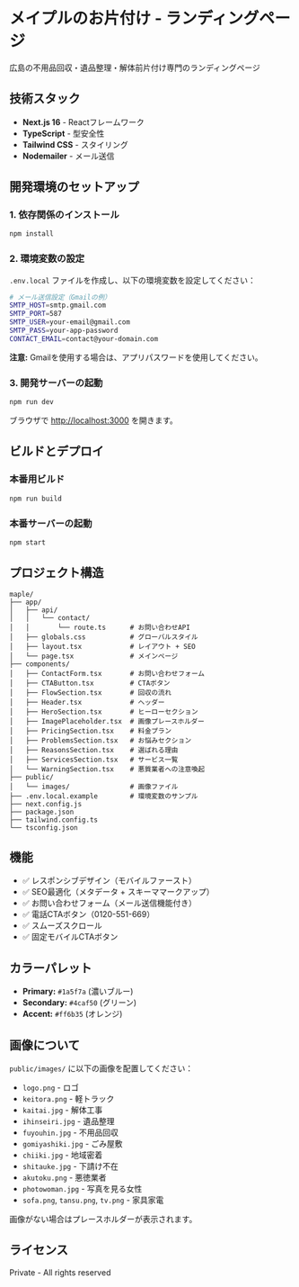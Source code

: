 # メイプルのお片付け - ランディングページ

広島の不用品回収・遺品整理・解体前片付け専門のランディングページ

## 技術スタック

- **Next.js 16** - Reactフレームワーク
- **TypeScript** - 型安全性
- **Tailwind CSS** - スタイリング
- **Nodemailer** - メール送信

## 開発環境のセットアップ

### 1. 依存関係のインストール

```bash
npm install
```

### 2. 環境変数の設定

`.env.local` ファイルを作成し、以下の環境変数を設定してください：

```bash
# メール送信設定（Gmailの例）
SMTP_HOST=smtp.gmail.com
SMTP_PORT=587
SMTP_USER=your-email@gmail.com
SMTP_PASS=your-app-password
CONTACT_EMAIL=contact@your-domain.com
```

**注意:** Gmailを使用する場合は、アプリパスワードを使用してください。

### 3. 開発サーバーの起動

```bash
npm run dev
```

ブラウザで [http://localhost:3000](http://localhost:3000) を開きます。

## ビルドとデプロイ

### 本番用ビルド

```bash
npm run build
```

### 本番サーバーの起動

```bash
npm start
```

## プロジェクト構造

```
maple/
├── app/
│   ├── api/
│   │   └── contact/
│   │       └── route.ts      # お問い合わせAPI
│   ├── globals.css           # グローバルスタイル
│   ├── layout.tsx            # レイアウト + SEO
│   └── page.tsx              # メインページ
├── components/
│   ├── ContactForm.tsx       # お問い合わせフォーム
│   ├── CTAButton.tsx         # CTAボタン
│   ├── FlowSection.tsx       # 回収の流れ
│   ├── Header.tsx            # ヘッダー
│   ├── HeroSection.tsx       # ヒーローセクション
│   ├── ImagePlaceholder.tsx  # 画像プレースホルダー
│   ├── PricingSection.tsx    # 料金プラン
│   ├── ProblemsSection.tsx   # お悩みセクション
│   ├── ReasonsSection.tsx    # 選ばれる理由
│   ├── ServicesSection.tsx   # サービス一覧
│   └── WarningSection.tsx    # 悪質業者への注意喚起
├── public/
│   └── images/               # 画像ファイル
├── .env.local.example        # 環境変数のサンプル
├── next.config.js
├── package.json
├── tailwind.config.ts
└── tsconfig.json
```

## 機能

- ✅ レスポンシブデザイン（モバイルファースト）
- ✅ SEO最適化（メタデータ + スキーママークアップ）
- ✅ お問い合わせフォーム（メール送信機能付き）
- ✅ 電話CTAボタン（0120-551-669）
- ✅ スムーズスクロール
- ✅ 固定モバイルCTAボタン

## カラーパレット

- **Primary:** `#1a5f7a` (濃いブルー)
- **Secondary:** `#4caf50` (グリーン)
- **Accent:** `#ff6b35` (オレンジ)

## 画像について

`public/images/` に以下の画像を配置してください：

- `logo.png` - ロゴ
- `keitora.png` - 軽トラック
- `kaitai.jpg` - 解体工事
- `ihinseiri.jpg` - 遺品整理
- `fuyouhin.jpg` - 不用品回収
- `gomiyashiki.jpg` - ごみ屋敷
- `chiiki.jpg` - 地域密着
- `shitauke.jpg` - 下請け不在
- `akutoku.png` - 悪徳業者
- `photowoman.jpg` - 写真を見る女性
- `sofa.png`, `tansu.png`, `tv.png` - 家具家電

画像がない場合はプレースホルダーが表示されます。

## ライセンス

Private - All rights reserved
